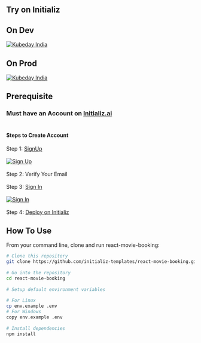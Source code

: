 ## Try on Initializ
 
## On Dev 
[![Kubeday India](https://res.cloudinary.com/daosik5yi/image/upload/f_auto,q_auto/pntsnjpa1sxbc2d02q9n)](https://console.dev.initializ.ai/create-app/?clone=https://github.com/initializ-templates/react-movie-booking&repo_name=react-movie-booking&description=♾️%20Book%20Your%20Favourite%20Movie%20Tickets%20Using%20react-movie-booking&github=true)
 
## On Prod 
[![Kubeday India](https://res.cloudinary.com/daosik5yi/image/upload/f_auto,q_auto/pntsnjpa1sxbc2d02q9n)](https://console.initializ.ai/create-app/?clone=https://github.com/initializ-templates/react-movie-booking&repo_name=react-movie-booking&description=♾️%20Book%20Your%20Favourite%20Movie%20Tickets%20Using%20react-movie-booking&github=true)
 
## Prerequisite 
### Must have an Account on [Initializ.ai](https://console.initializ.ai/register/)<br><br>
 
#### Steps to Create Account
Step 1: [SignUp](https://console.initializ.ai/register/) <br>
<br>[![Sign Up](https://res.cloudinary.com/dd4xje8fc/image/upload/v1717773727/image_1_eaxyhp.png)](https://console.initializ.ai/register/)<br><br>
Step 2: Verify Your Email<br><br>
Step 3: [Sign In](https://console.initializ.ai/login/) <br><br>[![Sign In](https://res.cloudinary.com/dd4xje8fc/image/upload/v1717773726/image_2_pi56ah.png)](https://console.initializ.ai/login/)<br><br>
Step 4: [Deploy on Initializ](https://console.initializ.ai/create-app/?clone=https://github.com/initializ-templates/react-movie-booking&repo_name=react-movie-booking&description=♾️%20Book%20Your%20Favourite%20Movie%20Tickets%20Using%20react-movie-booking&github=true)
 
 
## How To Use
 
From your command line, clone and run react-movie-booking:
 
```bash
# Clone this repository
git clone https://github.com/initializ-templates/react-movie-booking.git
 
# Go into the repository
cd react-movie-booking
 
# Setup default environment variables
 
# For Linux
cp env.example .env
# For Windows
copy env.example .env
 
# Install dependencies
npm install
